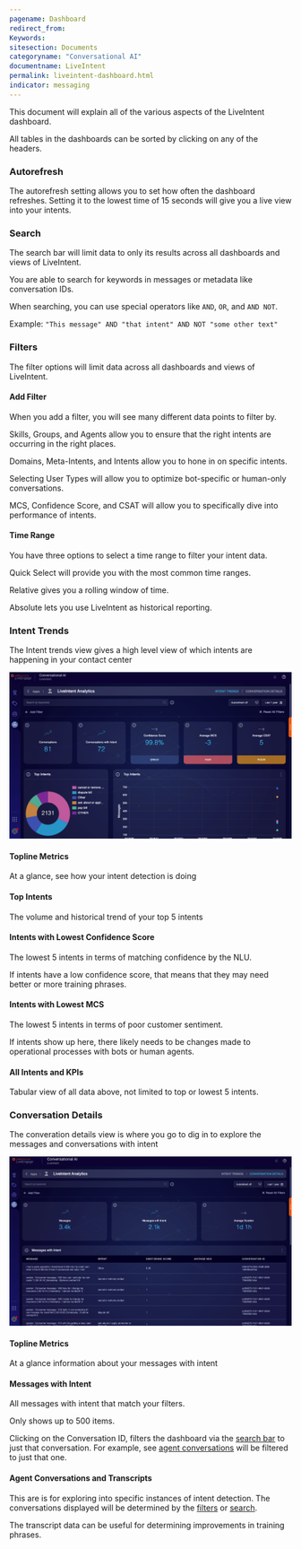 ```yaml
---
pagename: Dashboard
redirect_from:
Keywords:
sitesection: Documents
categoryname: "Conversational AI"
documentname: LiveIntent
permalink: liveintent-dashboard.html
indicator: messaging
---
```


This document will explain all of the various aspects of the LiveIntent dashboard.

All tables in the dashboards can be sorted by clicking on any of the headers.

### Autorefresh

The autorefresh setting allows you to set how often the dashboard refreshes. Setting it to the lowest time of 15 seconds will give you a live view into your intents.

### Search

The search bar will limit data to only its results across all dashboards and views of LiveIntent.

You are able to search for keywords in messages or metadata like conversation IDs. 

When searching, you can use special operators like `AND`, `OR`, and `AND NOT`.

Example: 
    `"This message" AND "that intent" AND NOT "some other text"`

### Filters

The filter options will limit data across all dashboards and views of LiveIntent. 

#### Add Filter

When you add a filter, you will see many different data points to filter by.

Skills, Groups, and Agents allow you to ensure that the right intents are occurring in the right places.

Domains, Meta-Intents, and Intents allow you to hone in on specific intents.

Selecting User Types will allow you to optimize bot-specific or human-only conversations.

MCS, Confidence Score, and CSAT will allow you to specifically dive into performance of intents.

#### Time Range

You have three options to select a time range to filter your intent data.

Quick Select will provide you with the most common time ranges.

Relative gives you a rolling window of time.

Absolute lets you use LiveIntent as historical reporting.

### Intent Trends

The Intent trends view gives a high level view of which intents are happening in your contact center

<img class="fancyimage" style="width:750px" src="img/liveintent_dashboard_home.png">

#### Topline Metrics

At a glance, see how your intent detection is doing

#### Top Intents

The volume and historical trend of your top 5 intents

#### Intents with Lowest Confidence Score

The lowest 5 intents in terms of matching confidence by the NLU. 

If intents have a low confidence score, that means that they may need better or more training phrases.

#### Intents with Lowest MCS

The lowest 5 intents in terms of poor customer sentiment.

If intents show up here, there likely needs to be changes made to operational processes with bots or human agents.

#### All Intents and KPIs

Tabular view of all data above, not limited to top or lowest 5 intents.


### Conversation Details

The converation details view is where you go to dig in to explore the messages and conversations with intent

<img class="fancyimage" style="width:750px" src="img/liveintent_dashboard_convo_details.png">

#### Topline Metrics

At a glance information about your messages with intent

#### Messages with Intent

All messages with intent that match your filters. 

Only shows up to 500 items.

Clicking on the Conversation ID, filters the dashboard via the [search bar](#search) to just that conversation. For example, see [agent conversations](#agent-conversations-and-transcripts) will be filtered to just that one.

#### Agent Conversations and Transcripts

This are is for exploring into specific instances of intent detection. The conversations displayed will be determined by the [filters](#filters) or [search](#search).

The transcript data can be useful for determining improvements in training phrases.

<!--
### Glossary

| Term | Definition |
| --- | ---- |
| High Impact Intents | todo |
| MCS | Meaningful Connection Score |
-->